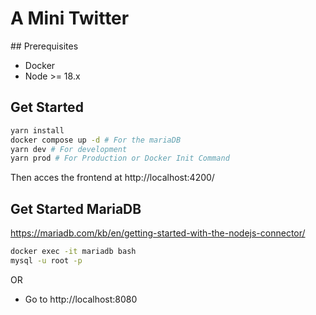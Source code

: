 # A Mini Twitter 

## Prerequisites
- Docker
- Node >= 18.x

## Get Started
```bash
yarn install
docker compose up -d # For the mariaDB
yarn dev # For development
yarn prod # For Production or Docker Init Command
```
Then acces the frontend at http://localhost:4200/

## Get Started MariaDB
https://mariadb.com/kb/en/getting-started-with-the-nodejs-connector/
```bash
docker exec -it mariadb bash
mysql -u root -p
```
OR
- Go to http://localhost:8080